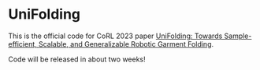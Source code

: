 # UniFolding

This is the official code for CoRL 2023 paper [UniFolding: Towards Sample-efficient, Scalable, and Generalizable Robotic Garment Folding](https://unifolding.robotflow.ai/).

Code will be released in about two weeks!
